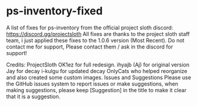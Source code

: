 # ps-inventory-fixed
A list of fixes for ps-inventory from the official project sloth discord: https://discord.gg/projectsloth
All fixes are thanks to the project sloth staff team, i just applied these fixes to the 1.0.6 version (Most Recent).
Do not contact me for support, Please contact them / ask in the discord for support!

Credits:
ProjectSloth
OK1ez for full redesign.
ihyajb (Aj) for original version
Jay for decay
i-kulgu for updated decay
OnlyCats who helped reorganize and also created some custom images.
Issues and Suggestions
Please use the GitHub issues system to report issues or make suggestions, when making suggestions, please keep [Suggestion] in the title to make it clear that it is a suggestion.
